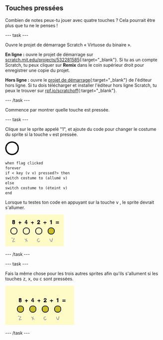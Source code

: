 ## Touches pressées

Combien de notes peux-tu jouer avec quatre touches ? Cela pourrait être plus que tu ne le penses !

--- task ---

Ouvre le projet de démarrage Scratch « Virtuose du binaire ».

**En ligne :** ouvre le projet de démarrage sur [scratch.mit.edu/projects/532281585](https://scratch.mit.edu/projects/532281585){:target="_blank"}. Si tu as un compte Scratch, tu peux cliquer sur **Remix** dans le coin supérieur droit pour enregistrer une copie du projet.

**Hors ligne :** ouvre le [projet de démarrage](http://rpf.io/p/fr-FR/binary-hero-go){:target="_blank"} de l'éditeur hors ligne. Si tu dois télécharger et installer l'éditeur hors ligne Scratch, tu peux le trouver sur [rpf.io/scratchoff](http://rpf.io/scratchoff){:target="_blank"}.

--- /task ---

Commence par montrer quelle touche est pressée.

--- task ---

Clique sur le sprite appelé "1", et ajoute du code pour changer le costume du sprite si la touche `v` est pressée.

![costume](images/1.png)

```blocks3
when flag clicked
forever
if < key (v v) pressed?> then
switch costume to (allumé v)
else
switch costume to (éteint v)
end
```

Lorsque tu testes ton code en appuyant sur la touche <kbd>v</kbd> , le sprite devrait s'allumer.

![Test de la touche v](images/1-test.png)

--- /task ---

--- task ---

Fais la même chose pour les trois autres sprites afin qu'ils s'allument si les touches <kbd>z</kbd>, <kbd>x</kbd>, ou <kbd>c</kbd> sont pressées.

![Toutes les touches sont pressées](images/all-key-presses.png)

--- /task ---